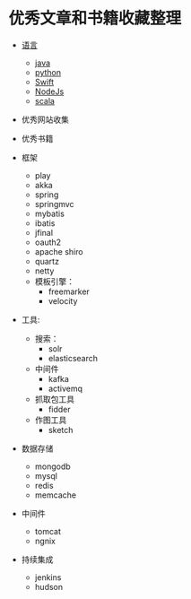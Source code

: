 优秀文章和书籍收藏整理
=======================
* [语言](#语言)
    * [java](#java)
    * [python](#python)
    * [Swift](#Swift)
    * [NodeJs](#NodeJs)
    * [scala](#scala)

* 优秀网站收集



* 优秀书籍



* 框架
    * play
    * akka
    * spring
    * springmvc
    * mybatis
    * ibatis
    * jfinal
    * oauth2
    * apache shiro
    * quartz
    * netty
    * 模板引擎：
        * freemarker
        * velocity






* 工具:
    * 搜索：
        * solr
        * elasticsearch
    * 中间件
        * kafka
        * activemq
    * 抓取包工具
        * fidder
    * 作图工具
        * sketch


* 数据存储
    * mongodb
    * mysql
    * redis
    * memcache

* 中间件
    * tomcat
    * ngnix

* 持续集成
    * jenkins
    * hudson


